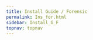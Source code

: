 ```yaml
---
title: Install Guide / Forensic
permalink: Ins_for.html
sidebar: Install_G_F
topnav: topnav
---
```


